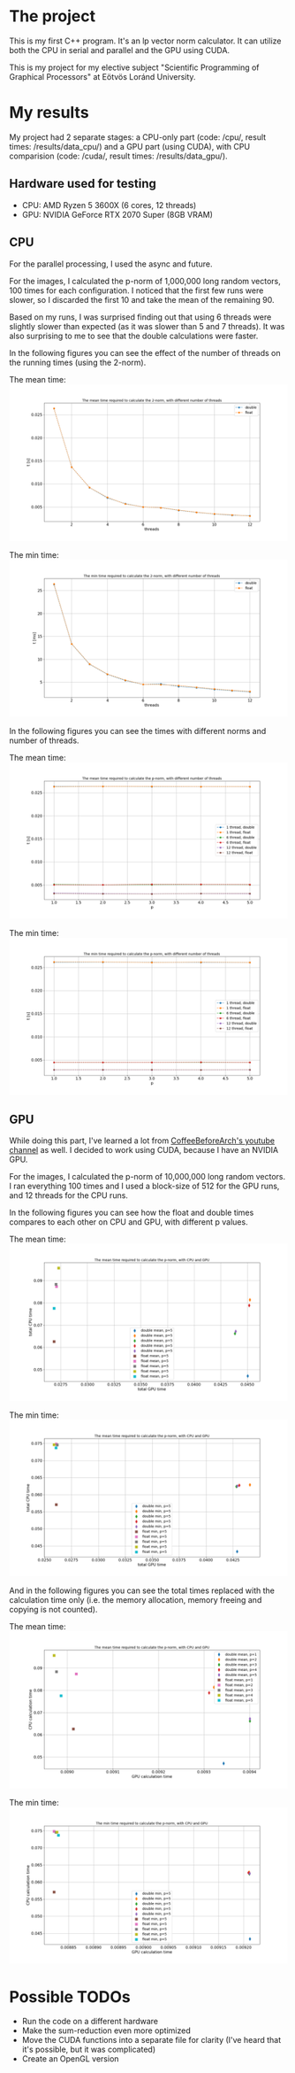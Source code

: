 # The project
This is my first C++ program. It's an lp vector norm calculator. It can utilize both the CPU in serial and parallel and the GPU using CUDA.

This is my project for my elective subject "Scientific Programming of Graphical Processors" at Eötvös Loránd University.

# My results
My project had 2 separate stages: a CPU-only part (code: /cpu/, result times: /results/data_cpu/) and a GPU part (using CUDA), with CPU comparision (code: /cuda/, result times: /results/data_gpu/).

## Hardware used for testing
- CPU: AMD Ryzen 5 3600X (6 cores, 12 threads)
- GPU: NVIDIA GeForce RTX 2070 Super (8GB VRAM)

## CPU
For the parallel processing, I used the async and future.

For the images, I calculated the p-norm of 1,000,000 long random vectors, 100 times for each configuration. I noticed that the first few runs were slower, so I discarded the first 10 and take the mean of the remaining 90.

Based on my runs, I was surprised finding out that using 6 threads were slightly slower than expected (as it was slower than 5 and 7 threads). It was also surprising to me to see that the double calculations were faster.

In the following figures you can see the effect of the number of threads on the running times (using the 2-norm).

The mean time:
![thread_vs_t_cpu_mean](/results/thread_vs_t_cpu_mean.png)

The min time:
![thread_vs_t_cpu_min](/results/thread_vs_t_cpu_min.png)

In the following figures you can see the times with different norms and number of threads.

The mean time:
![thread_vs_t_cpu_mean](/results/p_vs_t_cpu_mean.png)

The min time:
![thread_vs_t_cpu_min](/results/p_vs_t_cpu_min.png)

## GPU
While doing this part, I've learned a lot from [CoffeeBeforeArch's youtube channel](https://www.youtube.com/channel/UCsi5-meDM5Q5NE93n_Ya7GA) as well. I decided to work using CUDA, because I have an NVIDIA GPU.

For the images, I calculated the p-norm of 10,000,000 long random vectors. I ran everything 100 times and I used a block-size of 512 for the GPU runs, and 12 threads for the CPU runs.

In the following figures you can see how the float and double times compares to each other on CPU and GPU, with different p values.

The mean time:
![cpu_vs_gpu_total_mean](/results/cpu_vs_gpu_total_mean.png)

The min time:
![cpu_vs_gpu_total_mean](/results/cpu_vs_gpu_total_min.png)

And in the following figures you can see the total times replaced with the calculation time only (i.e. the memory allocation, memory freeing and copying is not counted).

The mean time:
![cpu_vs_gpu_calconly_mean](/results/cpu_vs_gpu_calconly_mean.png)

The min time:
![cpu_vs_gpu_calconly_min](/results/cpu_vs_gpu_calconly_min.png)


# Possible TODOs
- Run the code on a different hardware
- Make the sum-reduction even more optimized
- Move the CUDA functions into a separate file for clarity (I've heard that it's possible, but it was complicated)
- Create an OpenGL version